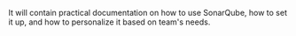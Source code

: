 It will contain practical documentation on how to use SonarQube, how to set it up, and how to personalize it based on team's needs. 
